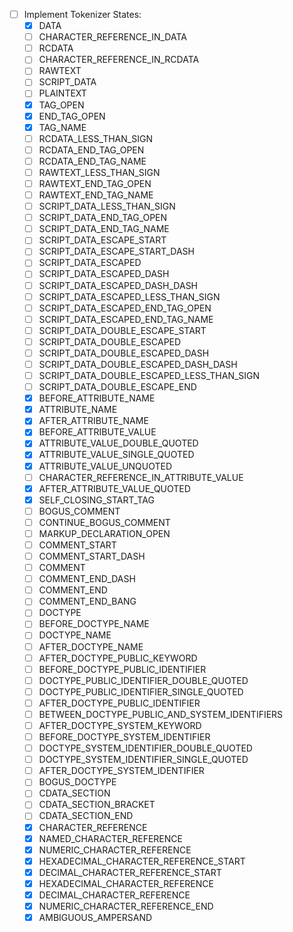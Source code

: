 - [ ] Implement Tokenizer States:
  - [x] DATA
  - [ ] CHARACTER_REFERENCE_IN_DATA
  - [ ] RCDATA
  - [ ] CHARACTER_REFERENCE_IN_RCDATA
  - [ ] RAWTEXT
  - [ ] SCRIPT_DATA
  - [ ] PLAINTEXT
  - [x] TAG_OPEN
  - [x] END_TAG_OPEN
  - [x] TAG_NAME
  - [ ] RCDATA_LESS_THAN_SIGN
  - [ ] RCDATA_END_TAG_OPEN
  - [ ] RCDATA_END_TAG_NAME
  - [ ] RAWTEXT_LESS_THAN_SIGN
  - [ ] RAWTEXT_END_TAG_OPEN
  - [ ] RAWTEXT_END_TAG_NAME
  - [ ] SCRIPT_DATA_LESS_THAN_SIGN
  - [ ] SCRIPT_DATA_END_TAG_OPEN
  - [ ] SCRIPT_DATA_END_TAG_NAME
  - [ ] SCRIPT_DATA_ESCAPE_START
  - [ ] SCRIPT_DATA_ESCAPE_START_DASH
  - [ ] SCRIPT_DATA_ESCAPED
  - [ ] SCRIPT_DATA_ESCAPED_DASH
  - [ ] SCRIPT_DATA_ESCAPED_DASH_DASH
  - [ ] SCRIPT_DATA_ESCAPED_LESS_THAN_SIGN
  - [ ] SCRIPT_DATA_ESCAPED_END_TAG_OPEN
  - [ ] SCRIPT_DATA_ESCAPED_END_TAG_NAME
  - [ ] SCRIPT_DATA_DOUBLE_ESCAPE_START
  - [ ] SCRIPT_DATA_DOUBLE_ESCAPED
  - [ ] SCRIPT_DATA_DOUBLE_ESCAPED_DASH
  - [ ] SCRIPT_DATA_DOUBLE_ESCAPED_DASH_DASH
  - [ ] SCRIPT_DATA_DOUBLE_ESCAPED_LESS_THAN_SIGN
  - [ ] SCRIPT_DATA_DOUBLE_ESCAPE_END
  - [x] BEFORE_ATTRIBUTE_NAME
  - [x] ATTRIBUTE_NAME
  - [x] AFTER_ATTRIBUTE_NAME
  - [x] BEFORE_ATTRIBUTE_VALUE
  - [x] ATTRIBUTE_VALUE_DOUBLE_QUOTED
  - [x] ATTRIBUTE_VALUE_SINGLE_QUOTED
  - [x] ATTRIBUTE_VALUE_UNQUOTED
  - [ ] CHARACTER_REFERENCE_IN_ATTRIBUTE_VALUE
  - [x] AFTER_ATTRIBUTE_VALUE_QUOTED
  - [x] SELF_CLOSING_START_TAG
  - [ ] BOGUS_COMMENT
  - [ ] CONTINUE_BOGUS_COMMENT
  - [ ] MARKUP_DECLARATION_OPEN
  - [ ] COMMENT_START
  - [ ] COMMENT_START_DASH
  - [ ] COMMENT
  - [ ] COMMENT_END_DASH
  - [ ] COMMENT_END
  - [ ] COMMENT_END_BANG
  - [ ] DOCTYPE
  - [ ] BEFORE_DOCTYPE_NAME
  - [ ] DOCTYPE_NAME
  - [ ] AFTER_DOCTYPE_NAME
  - [ ] AFTER_DOCTYPE_PUBLIC_KEYWORD
  - [ ] BEFORE_DOCTYPE_PUBLIC_IDENTIFIER
  - [ ] DOCTYPE_PUBLIC_IDENTIFIER_DOUBLE_QUOTED
  - [ ] DOCTYPE_PUBLIC_IDENTIFIER_SINGLE_QUOTED
  - [ ] AFTER_DOCTYPE_PUBLIC_IDENTIFIER
  - [ ] BETWEEN_DOCTYPE_PUBLIC_AND_SYSTEM_IDENTIFIERS
  - [ ] AFTER_DOCTYPE_SYSTEM_KEYWORD
  - [ ] BEFORE_DOCTYPE_SYSTEM_IDENTIFIER
  - [ ] DOCTYPE_SYSTEM_IDENTIFIER_DOUBLE_QUOTED
  - [ ] DOCTYPE_SYSTEM_IDENTIFIER_SINGLE_QUOTED
  - [ ] AFTER_DOCTYPE_SYSTEM_IDENTIFIER
  - [ ] BOGUS_DOCTYPE
  - [ ] CDATA_SECTION
  - [ ] CDATA_SECTION_BRACKET
  - [ ] CDATA_SECTION_END
  - [x] CHARACTER_REFERENCE
  - [x] NAMED_CHARACTER_REFERENCE
  - [x] NUMERIC_CHARACTER_REFERENCE
  - [x] HEXADECIMAL_CHARACTER_REFERENCE_START
  - [x] DECIMAL_CHARACTER_REFERENCE_START
  - [x] HEXADECIMAL_CHARACTER_REFERENCE
  - [x] DECIMAL_CHARACTER_REFERENCE
  - [x] NUMERIC_CHARACTER_REFERENCE_END
  - [x] AMBIGUOUS_AMPERSAND
